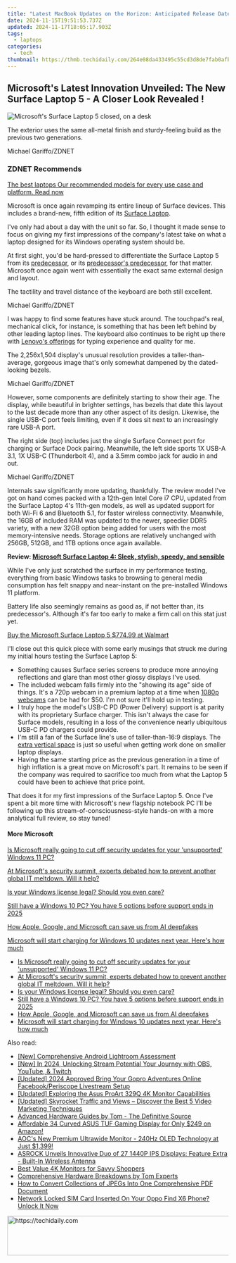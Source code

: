 ```yaml
---
title: "Latest MacBook Updates on the Horizon: Anticipated Release Date Revealed - Source: ZDNet"
date: 2024-11-15T19:51:53.737Z
updated: 2024-11-17T18:05:17.903Z
tags:
  - laptops
categories:
  - tech
thumbnail: https://thmb.techidaily.com/264e08da433495c55cd3d8de7fab0afb684fb451a8ac533f579ade7f75a2ecaa.png
---
```


## Microsoft's Latest Innovation Unveiled: The New Surface Laptop 5 - A Closer Look Revealed !

![Microsoft's Surface Laptop 5 closed, on a desk](https://www.zdnet.com/a/img/resize/276ea535dda12fd270ac4db62d4b8e79552c9c27/2022/10/24/8cea77a1-eac3-4cb1-9764-5990a5f04327/microsoft-surface-laptop-5-closed.jpg?auto=webp&width=1280)

The exterior uses the same all-metal finish and sturdy-feeling build as the previous two generations.

Michael Gariffo/ZDNET

### **ZDNET** Recommends

[The best laptops Our recommended models for every use case and platform.  Read now](https://www.zdnet.com/article/best-laptop/)

Microsoft is once again revamping its entire lineup of Surface devices. This includes a brand-new, fifth edition of its [Surface Laptop](https://buy.geni.us/Proxy.ashx?TSID=368250&GR%5FURL=https%3A%2F%2Fwww.amazon.com%2FMicrosoft-Lightweight-Processor-Multi-Tasking-Platinum%2Fdp%2FB0B8QDBFVQ%3Ftag%3Dzd-buy-button-20%26ascsubtag%3D%5F%5FCOM%5FCLICK%5FID%5F%5F%7C5342db65-d594-4d66-a19a-ce8b07c8541f%7Cdtp&dtb=1).

I've only had about a day with the unit so far. So, I thought it made sense to focus on giving my first impressions of the company's latest take on what a laptop designed for its Windows operating system should be. 

At first sight, you'd be hard-pressed to differentiate the Surface Laptop 5 from its [predecessor](https://www.zdnet.com/product/microsoft-surface-laptop-4-13-5-ryzen-7-4980u-16-gb-ram-512-gb-ssd-english/), or its [predecessor's predecessor](https://www.zdnet.com/product/microsoft-surface-laptop-3-13-5-inch/), for that matter. Microsoft once again went with essentially the exact same external design and layout. 

The tactility and travel distance of the keyboard are both still excellent. 

Michael Gariffo/ZDNET

I was happy to find some features have stuck around. The touchpad's real, mechanical click, for instance, is something that has been left behind by other leading laptop lines. The keyboard also continues to be right up there with [Lenovo's offerings](https://www.zdnet.com/article/lenovo-thinkpad-z16-review-disappointing-webcam-great-everything-else/) for typing experience and quality for me. 

The 2,256x1,504 display's unusual resolution provides a taller-than-average, gorgeous image that's only somewhat dampened by the dated-looking bezels.

Michael Gariffo/ZDNET

However, some components are definitely starting to show their age. The display, while beautiful in brighter settings, has bezels that date this layout to the last decade more than any other aspect of its design. Likewise, the single USB-C port feels limiting, even if it does sit next to an increasingly rare USB-A port. 

The right side (top) includes just the single Surface Connect port for charging or Surface Dock pairing. Meanwhile, the left side sports 1X USB-A 3.1, 1X USB-C (Thunderbolt 4), and a 3.5mm combo jack for audio in and out.

Michael Gariffo/ZDNET

Internals saw significantly more updating, thankfully. The review model I've got on hand comes packed with a 12th-gen Intel Core i7 CPU, updated from the Surface Laptop 4's 11th-gen models, as well as updated support for both Wi-Fi 6 and Bluetooth 5.1, for faster wireless connectivity. Meanwhile, the 16GB of included RAM was updated to the newer, speedier DDR5 variety, with a new 32GB option being added for users with the most memory-intensive needs. Storage options are relatively unchanged with 256GB, 512GB, and 1TB options once again available. 

**Review: [Microsoft Surface Laptop 4: Sleek, stylish, speedy, and sensible](https://www.zdnet.com/product/microsoft-surface-laptop-4-13-5-ryzen-7-4980u-16-gb-ram-512-gb-ssd-english/)**

While I've only just scratched the surface in my performance testing, everything from basic Windows tasks to browsing to general media consumption has felt snappy and near-instant on the pre-installed Windows 11 platform. 

Battery life also seemingly remains as good as, if not better than, its predecessor's. Although it's far too early to make a firm call on this stat just yet. 

[Buy the Microsoft Surface Laptop 5 $774.99 at Walmart](https://goto.walmart.com/c/5597632/568844/9383?veh=aff&sourceid=imp_000011112222333344&u=https%3A%2F%2Fwww.walmart.com%2Fip%2F1991819172&subId1=zd-__COM_CLICK_ID__-dtp)

I'll close out this quick piece with some early musings that struck me during my initial hours testing the Surface Laptop 5:

* Something causes Surface series screens to produce more annoying reflections and glare than most other glossy displays I've used.
* The included webcam falls firmly into the "showing its age" side of things. It's a 720p webcam in a premium laptop at a time when [1080p webcams](https://www.zdnet.com/article/best-webcam/) can be had for $50\. I'm not sure it'll hold up in testing.
* I truly hope the model's USB-C PD (Power Delivery) support is at parity with its proprietary Surface charger. This isn't always the case for Surface models, resulting in a loss of the convenience nearly ubiquitous USB-C PD chargers could provide.
* I'm still a fan of the Surface line's use of taller-than-16:9 displays. The [extra vertical space](https://www.zdnet.com/home-and-office/smart-office/lg-dualup-monitor-review/) is just so useful when getting work done on smaller laptop displays.
* Having the same starting price as the previous generation in a time of high inflation is a great move on Microsoft's part. It remains to be seen if the company was required to sacrifice too much from what the Laptop 5 could have been to achieve that price point.

That does it for my first impressions of the Surface Laptop 5\. Once I've spent a bit more time with Microsoft's new flagship notebook PC I'll be following up this stream-of-consciousness-style hands-on with a more analytical full review, so stay tuned!

#### More Microsoft

[Is Microsoft really going to cut off security updates for your 'unsupported' Windows 11 PC?](https://www.zdnet.com/article/is-microsoft-really-going-to-cut-off-security-updates-for-my-unsupported-windows-11-pc/ "Is Microsoft really going to cut off security updates for your 'unsupported' Windows 11 PC?")

[At Microsoft's security summit, experts debated how to prevent another global IT meltdown. Will it help?](https://www.zdnet.com/article/at-microsofts-security-summit-experts-debated-how-to-prevent-another-global-it-meltdown-will-it-help/ "At Microsoft's security summit, experts debated how to prevent another global IT meltdown. Will it help?")

[Is your Windows license legal? Should you even care?](https://www.zdnet.com/article/is-your-windows-license-legal-should-you-even-care/ "Is your Windows license legal? Should you even care?")

[Still have a Windows 10 PC? You have 5 options before support ends in 2025](https://www.zdnet.com/article/have-a-windows-10-pc-that-cant-be-upgraded-you-have-5-options-before-support-ends-next-year/ "Still have a Windows 10 PC? You have 5 options before support ends in 2025")

[How Apple, Google, and Microsoft can save us from AI deepfakes](https://www.zdnet.com/article/how-apple-google-and-microsoft-can-save-us-from-ai-deepfakes/ "How Apple, Google, and Microsoft can save us from AI deepfakes")

[Microsoft will start charging for Windows 10 updates next year. Here's how much](https://www.zdnet.com/article/microsoft-to-start-charging-for-windows-10-updates-next-year-heres-how-much/ "Microsoft will start charging for Windows 10 updates next year. Here's how much")

* [Is Microsoft really going to cut off security updates for your 'unsupported' Windows 11 PC?](https://www.zdnet.com/article/is-microsoft-really-going-to-cut-off-security-updates-for-my-unsupported-windows-11-pc/ "Is Microsoft really going to cut off security updates for your 'unsupported' Windows 11 PC?")
* [At Microsoft's security summit, experts debated how to prevent another global IT meltdown. Will it help?](https://www.zdnet.com/article/at-microsofts-security-summit-experts-debated-how-to-prevent-another-global-it-meltdown-will-it-help/ "At Microsoft's security summit, experts debated how to prevent another global IT meltdown. Will it help?")
* [Is your Windows license legal? Should you even care?](https://www.zdnet.com/article/is-your-windows-license-legal-should-you-even-care/ "Is your Windows license legal? Should you even care?")
* [Still have a Windows 10 PC? You have 5 options before support ends in 2025](https://www.zdnet.com/article/have-a-windows-10-pc-that-cant-be-upgraded-you-have-5-options-before-support-ends-next-year/ "Still have a Windows 10 PC? You have 5 options before support ends in 2025")
* [How Apple, Google, and Microsoft can save us from AI deepfakes](https://www.zdnet.com/article/how-apple-google-and-microsoft-can-save-us-from-ai-deepfakes/ "How Apple, Google, and Microsoft can save us from AI deepfakes")
* [Microsoft will start charging for Windows 10 updates next year. Here's how much](https://www.zdnet.com/article/microsoft-to-start-charging-for-windows-10-updates-next-year-heres-how-much/ "Microsoft will start charging for Windows 10 updates next year. Here's how much")

<ins class="adsbygoogle"
     style="display:block"
     data-ad-format="autorelaxed"
     data-ad-client="ca-pub-7571918770474297"
     data-ad-slot="1223367746"></ins>

<ins class="adsbygoogle"
     style="display:block"
     data-ad-client="ca-pub-7571918770474297"
     data-ad-slot="8358498916"
     data-ad-format="auto"
     data-full-width-responsive="true"></ins>

<span class="atpl-alsoreadstyle">Also read:</span>
<div><ul>
<li><a href="https://extra-lessons.techidaily.com/new-comprehensive-android-lightroom-assessment/"><u>[New] Comprehensive Android Lightroom Assessment</u></a></li>
<li><a href="https://video-capture.techidaily.com/new-in-2024-unlocking-stream-potential-your-journey-with-obs-youtube-and-twitch/"><u>[New] In 2024, Unlocking Stream Potential Your Journey with OBS, YouTube, & Twitch</u></a></li>
<li><a href="https://facebook-video-recording.techidaily.com/updated-2024-approved-bring-your-gopro-adventures-online-facebookperiscope-livestream-setup/"><u>[Updated] 2024 Approved Bring Your Gopro Adventures Online Facebook/Periscope Livestream Setup</u></a></li>
<li><a href="https://some-knowledge.techidaily.com/updated-exploring-the-asus-proart-329q-4k-monitor-capabilities/"><u>[Updated] Exploring the Asus ProArt 329Q 4K Monitor Capabilities</u></a></li>
<li><a href="https://youtube-docs.techidaily.com/ed-skyrocket-traffic-and-views-discover-the-best-5-video-marketing-techniques/"><u>[Updated] Skyrocket Traffic and Views – Discover the Best 5 Video Marketing Techniques</u></a></li>
<li><a href="https://hardware-reviews.techidaily.com/advanced-hardware-guides-by-tom-the-definitive-source/"><u>Advanced Hardware Guides by Tom - The Definitive Source</u></a></li>
<li><a href="https://hardware-reviews.techidaily.com/affordable-34-curved-asus-tuf-gaming-display-for-only-249-on-amazon/"><u>Affordable 34 Curved ASUS TUF Gaming Display for Only $249 on Amazon!</u></a></li>
<li><a href="https://hardware-reviews.techidaily.com/aocs-new-premium-ultrawide-monitor-240hz-oled-technology-at-just-1399/"><u>AOC's New Premium Ultrawide Monitor - 240Hz OLED Technology at Just $1,399!</u></a></li>
<li><a href="https://hardware-reviews.techidaily.com/asrock-unveils-innovative-duo-of-27-1440p-ips-displays-feature-extra-built-in-wireless-antenna/"><u>ASROCK Unveils Innovative Duo of 27 1440P IPS Displays: Feature Extra - Built-In Wireless Antenna</u></a></li>
<li><a href="https://hardware-reviews.techidaily.com/best-value-4k-monitors-for-savvy-shoppers/"><u>Best Value 4K Monitors for Savvy Shoppers</u></a></li>
<li><a href="https://hardware-reviews.techidaily.com/comprehensive-hardware-breakdowns-by-tom-experts/"><u>Comprehensive Hardware Breakdowns by Tom Experts</u></a></li>
<li><a href="https://technical-tips.techidaily.com/how-to-convert-collections-of-jpegs-into-one-comprehensive-pdf-document/"><u>How to Convert Collections of JPEGs Into One Comprehensive PDF Document</u></a></li>
<li><a href="https://sim-unlock.techidaily.com/network-locked-sim-card-inserted-on-your-oppo-find-x6-phone-unlock-it-now-by-drfone-android/"><u>Network Locked SIM Card Inserted On Your Oppo Find X6 Phone? Unlock It Now</u></a></li>
</ul></div>

<!-- affiliate ads begin -->
<a href="https://appsumo.8odi.net/c/5597632/2087409/7443" target="_top" id="2087409">
  <img src="//a.impactradius-go.com/display-ad/7443-2087409" border="0" alt="https://techidaily.com" width="728" height="90"/>
</a>
<img height="0" width="0" src="https://appsumo.8odi.net/i/5597632/2087409/7443" style="position:absolute;visibility:hidden;" border="0" />
<!-- affiliate ads end -->

